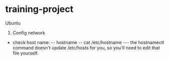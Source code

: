 # training-project

Ubuntu

1) Config network
- check host name:
  -- hostname
  -- cat /etc/hostname 
    --- the hostnamectl command doesn't update /etc/hosts for you, so you'll need to edit that file yourself.
